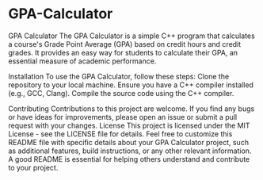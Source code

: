 # GPA-Calculator

GPA Calculator
The GPA Calculator is a simple C++ program that calculates a course's Grade Point Average (GPA) based on credit hours and credit grades. It provides an easy way for students to calculate their GPA, an essential measure of academic performance.

Installation
To use the GPA Calculator, follow these steps:
Clone the repository to your local machine.
Ensure you have a C++ compiler installed (e.g., GCC, Clang).
Compile the source code using the C++ compiler.

Contributing
Contributions to this project are welcome. If you find any bugs or have ideas for improvements, please open an issue or submit a pull request with your changes.
License
This project is licensed under the MIT License - see the LICENSE file for details.
Feel free to customize this README file with specific details about your GPA Calculator project, such as additional features, build instructions, or any other relevant information. A good README is essential for helping others understand and contribute to your project.

